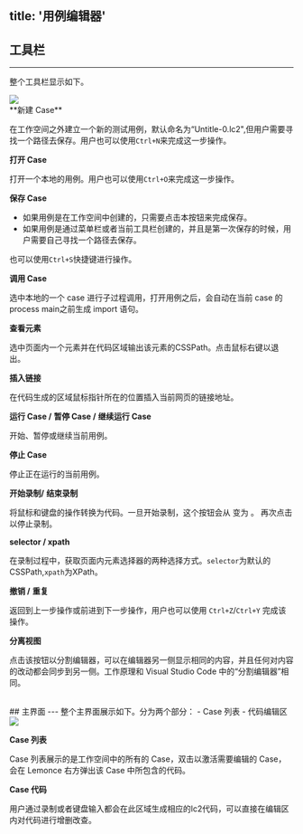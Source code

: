 title: '用例编辑器'
---
## 工具栏
---
整个工具栏显示如下。

<img  src="/images/code-editor/case-toolbar.png">

<br/>
<i class="fa fa-file-code-o"></i>  **新建 Case**  

在工作空间之外建立一个新的测试用例，默认命名为“Untitle-0.lc2",但用户需要寻找一个路径去保存。用户也可以使用`Ctrl+N`来完成这一步操作。

<i class="fa fa-folder-open-o"></i> **打开 Case**

打开一个本地的用例。用户也可以使用`Ctrl+O`来完成这一步操作。

<i class="fa fa-floppy-o"></i> **保存 Case** 

- 如果用例是在工作空间中创建的，只需要点击本按钮来完成保存。
- 如果用例是通过菜单栏或者当前工具栏创建的，并且是第一次保存的时候，用户需要自己寻找一个路径去保存。

也可以使用`Ctrl+S`快捷键进行操作。

<i class="fa fa-download"></i> **调用 Case**

选中本地的一个 case 进行子过程调用，打开用例之后，会自动在当前 case 的 process main之前生成 import 语句。

<i class="fa fa-crosshairs"></i> **查看元素**

选中页面内一个元素并在代码区域输出该元素的CSSPath。点击鼠标右键以退出。

<i class="fa fa-link"></i> **插入链接**

在代码生成的区域鼠标指针所在的位置插入当前网页的链接地址。

<i class="fa fa-play"></i> **运行 Case /** <i class="fa fa-pause"></i> **暂停 Case /** <i class="fa fa-play-circle-o"></i> **继续运行 Case**

开始、暂停或继续当前用例。

<i class="fa fa-stop"></i> **停止 Case**

停止正在运行的当前用例。

<i class="fa fa-circle" style="color:red"></i> **开始录制/** <i class="fa fa-stop-circle-o" style="color:red"></i> **结束录制**

将鼠标和键盘的操作转换为代码。一旦开始录制，这个按钮会从 <i class="fa fa-circle" style="color:red"></i> 变为 <i class="fa fa-stop-circle-o" style="color:red"></i>。 再次点击以停止录制。

**selector / xpath**

在录制过程中，获取页面内元素选择器的两种选择方式。`selector`为默认的CSSPath,`xpath`为XPath。

<i class="fa fa-undo"></i> **撤销 /** <i class="fa fa-repeat"></i> **重复**

返回到上一步操作或前进到下一步操作，用户也可以使用 `Ctrl+Z`/`Ctrl+Y` 完成该操作。

<i class="fa fa-columns"></i> **分离视图**

点击该按钮以分割编辑器，可以在编辑器另一侧显示相同的内容，并且任何对内容的改动都会同步到另一侧。工作原理和 Visual Studio Code 中的“分割编辑器”相同。

<br/>
## 主界面
---
整个主界面展示如下。分为两个部分：
- Case 列表
- 代码编辑区

<img class="large-images" src="/images/code-editor/case-interface-zh.png">
<br/>

**Case 列表**

Case 列表展示的是工作空间中的所有的 Case，双击以激活需要编辑的 Case，会在 Lemonce 右方弹出该 Case 中所包含的代码。

**Case 代码**

用户通过录制或者键盘输入都会在此区域生成相应的lc2代码，可以直接在编辑区内对代码进行增删改查。